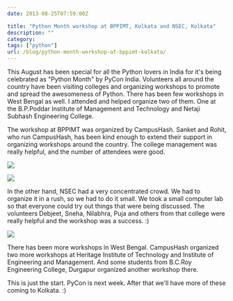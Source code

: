 ```yaml
---
date: 2013-08-25T07:59:00Z

title: "Python Month workshop at BPPIMT, Kolkata and NSEC, Kolkata"
description: ""
category:
tags: ["python"]
url: /blog/python-month-workshop-at-bppimt-kolkata/
---
```


This August has been special for all the Python lovers in India for it's being celebrated as "Python Month" by PyCon India. Volunteers all around the country have been visiting colleges and organizing workshops to promote and spread the awesomeness of Python. There has been few workshops in West Bengal as well. I attended and helped organize two of them. One at the B.P.Poddar Institute of Management and Technology and Netaji Subhash Engineering College.

The workshop at BPPIMT was organized by CampusHash. Sanket and Rohit, who run CampusHash, has been kind enough to extend their support in organizing workshops around the country. The college management was really helpful, and the number of attendees were good.

![](/uploads/bppimt_1.jpg)

![](/uploads/bppimt_2.jpg)

In the other hand, NSEC had a very concentrated crowd. We had to organize it in a rush, so we had to do it small. We took a small computer lab so that everyone could try out things that were being discussed. The volunteers Debjeet, Sneha, Nilabhra, Puja and others from that college were really helpful and the workshop was a success. :)

![](/uploads/nsec.jpg)

There has been more workshops in West Bengal. CampusHash organized two more workshops at Heritage Institute of Technology and Institute of Engineering and Management. And some students from B.C.Roy Engineering College, Durgapur organized another workshop there.

This is just the start. PyCon is next week. After that we'll have more of these coming to Kolkata. :)